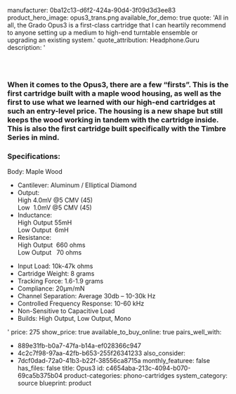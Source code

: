 manufacturer: 0ba12c13-d6f2-424a-90d4-3f09d3d3ee83
product_hero_image: opus3_trans.png
available_for_demo: true
quote: 'All in all, the Grado Opus3 is a first-class cartridge that I can heartily recommend to anyone setting up a medium to high-end turntable ensemble or upgrading an existing system.'
quote_attribution: Headphone.Guru
description: '<h3><br></h3><h3>When it comes to the Opus3, there are a few “firsts”. This is the first cartridge built with a maple wood housing, as well as the first to use what we learned with our high-end cartridges at such an entry-level price. The housing is a new shape but still keeps the wood working in tandem with the cartridge inside. This is also the first cartridge built specifically with the Timbre Series in mind.&nbsp;&nbsp;</h3><h3>Specifications:</h3><p>Body:&nbsp;Maple Wood</p><ul><li>Cantilever: Aluminum / Elliptical Diamond</li><li>Output:<br>High 4.0mV @5 CMV (45)<br>Low&nbsp; 1.0mV @5 CMV (45)&nbsp;</li><li>Inductance:<br>High Output 55mH<br>Low Output&nbsp; 6mH</li><li>Resistance:<br>High Output&nbsp; 660 ohms<br>Low Output&nbsp; &nbsp;70 ohms</li></ul><ul><li>Input Load: 10k-47k ohms</li><li>Cartridge Weight: 8 grams</li><li>Tracking Force: 1.6-1.9 grams</li><li>Compliance: 20μm/mN</li><li>Channel Separation: Average 30db – 10-30k Hz</li><li>Controlled Frequency Response: 10-60 kHz</li><li>Non-Sensitive to Capacitive Load</li><li>Builds: High Output, Low Output, Mono</li></ul>'
price: 275
show_price: true
available_to_buy_online: true
pairs_well_with:
  - 889e31fb-b0a7-47fa-b14a-ef028366c947
  - 4c2c7f98-97aa-42fb-b653-255f26341233
also_consider:
  - 7dcf0dad-72a0-41b3-b22f-38556ca8715a
monthly_featuree: false
has_files: false
title: Opus3
id: c4654aba-213c-4094-b070-69ca5b375b04
product-categories: phono-cartridges
system_category: source
blueprint: product
